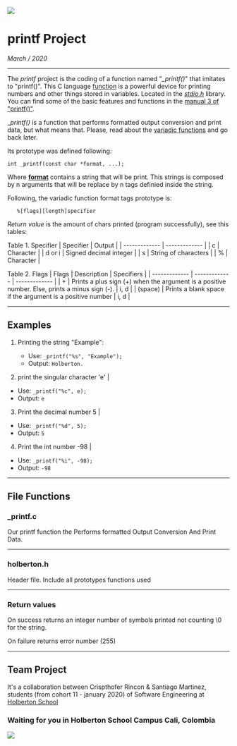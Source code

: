 ![](https://web.zonamerica.com/html/img//home/colombia/popup_holberton.jpg)

# printf Project
*March / 2020*
__________________________________________________
The *printf* project is the coding of a function named "*_printf()*" that imitates to "printf()". This C language [function](https://www.cypress.com/file/54761/download) is a powerful device for printing numbers and other things stored in variables.   Located in the [_stdio.h_](https://es.wikipedia.org/wiki/Stdio.h) library. You can find some of the basic features and functions in the [manual 3 of "printf()"](http://man7.org/linux/man-pages/man3/printf.3.html).

__printf()_ is a function that performs formatted output conversion and print data, but what means that. Please, read about the [variadic functions](https://en.cppreference.com/w/c/variadic) and go back later.

Its prototype was defined following:

``
	int _printf(const char *format, ...);
``

Where [**format**](http://www.cplusplus.com/forum/beginner/148436/) contains a string that will be print. This strings is composed by n arguments that will be replace by n tags definied inside the string. 

Following, the variadic function format tags prototype is:

	   %[flags][length]specifier

*Return value* is the amount of chars printed (program successfully), see this tables:

Table 1. Specifier
| Specifier | Output |
| ------------- | ------------- |
| c  | Character  |
| d or i | Signed decimal integer |
| s  | String of characters  |
| %  | Character  |

Table 2. Flags
| Flags | Description | Specifiers |
| ------------- | ------------- | ------------- |
| +  | Prints a plus sign (+) when the argument is a positive number. Else, prints a minus sign (-). | i, d |
| (space) | Prints a blank space if the argument is a positive number | i, d |

------------

## Examples

1. Printing the string "Example":
   + Use: `_printf("%s", "Example");`
   + Output: `Holberton.`

2. print the singular character 'e'	|
+ Use: `_printf("%c", e);`
+ Output: `e`
3. Print the decimal number 5	|
+ Use: `_printf("%d", 5);`
+ Output: `5`

4. Print the int number -98	|
+ Use: `_printf("%i", -98);`
+ Output: `-98`

------------

## File Functions

### _printf.c
Our printf function the Performs formatted Output Conversion And Print Data.

------------

### holberton.h
Header file. Include all prototypes functions used

------------

### Return values

On success returns an integer number of symbols printed not counting \\0 for the string.

On failure returns error number (255)

------------
## Team Project

It's a collaboration between Crispthofer Rincon & Santiago Martinez, students (from cohort 11 - january 2020) of Software Engineering at [Holberton School](https://www.holbertonschool.com/)

### Waiting for you in Holberton School Campus Cali, Colombia
![](https://assets.holbertonschool.com/media_images/files/000/000/822/original/hero-2165.jpg)